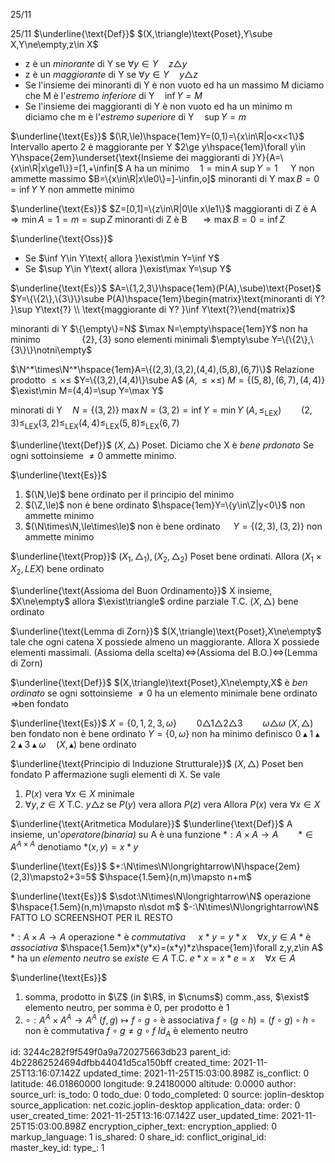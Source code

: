 25/11

25/11
$\underline{\text{Def}}$
$(X,\triangle)\text{Poset},Y\sube X,Y\ne\empty,z\in X$
- z è un *minorante* di Y se $\forall y\in Y\hspace{1em}z\triangle y$
- z è un *maggiorante* di Y se $\forall y\in Y\hspace{1em}y\triangle z$
- Se l'insieme dei minoranti di Y è non vuoto ed ha un massimo M diciamo che M è l'*estremo inferiore* di Y$\hspace{1em}\inf Y=M$
- Se l'insieme dei maggioranti di Y è non vuoto ed ha un minimo m diciamo che m è l'*estremo superiore* di Y$\hspace{1em}\sup Y=m$

$\underline{\text{Es}}$
$(\R,\le)\hspace{1em}Y=(0,1)=\{x\in\R|o<x<1\}$ Intervallo aperto
2 è maggiorante per Y
$2\ge y\hspace{1em}\forall y\in Y\hspace{2em}\underset{\text{Insieme dei maggioranti di }Y}{A=\{x\in\R|x\ge1\}}=[1,+\infin[$
A ha un minimo$\hspace{1em}1=\min A$
$\sup Y=1\hspace{1em}$ Y non ammette massimo
$B=\{x\in\R|x\le0\}=]-\infin,o]$ minoranti di Y
$\max B=0=\inf Y$ Y non ammette minimo

$\underline{\text{Es}}$
$Z=[0,1]=\{z\in\R|0\le x\le1\}$
maggioranti di Z è A $\Longrightarrow \min A=1=m=\sup Z$
minoranti di Z è B $\hspace{1em}\Longrightarrow\max B=0=\inf Z$

$\underline{\text{Oss}}$
- Se $\inf Y\in Y\text{ allora }\exist\min Y=\inf Y$
- Se $\sup Y\in Y\text{ allora }\exist\max Y=\sup Y$

$\underline{\text{Es}}$
$A=\{1,2,3\}\hspace{1em}(P(A),\sube)\text{Poset}$
$Y=\{\{2\},\{3\}\}\sube P(A)\hspace{1em}\begin{matrix}\text{minoranti di Y? }\sup Y\text{?} \\ \text{maggiorante di Y? }\inf Y\text{?}\end{matrix}$

minoranti di Y $\{\empty\}=N$
$\max N=\empty\hspace{1em}Y$ non ha minimo
$\hspace{4em}\{2\},\{3\}$ sono elementi minimali
$\empty\sube Y=\{\{2\},\{3\}\}\notni\empty$

$\N^*\times\N^*\hspace{1em}A=\{(2,3),(3,2),(4,4),(5,8),(6,7)\}$
Relazione prodotto
$\le\times\le$
$Y=\{(3,2),(4,4)\}\sube A$
$(A,\le\times\le)$
$M=\{(5,8),(6,7),(4,4)\}$
$\exist\min M=(4,4)=\sup Y=\max Y$

minorati di Y$\hspace{1em}N=\{(3,2)\}$
$\max N=(3,2)=\inf Y=\min Y$
$(A,\le_{\text{LEX}})\hspace{2em}(2,3)\le_{\text{LEX}}(3,2)\le_{\text{LEX}}(4,4)\le_{\text{LEX}}(5,8)\le_{\text{LEX}}(6,7)$

$\underline{\text{Def}}$
$(X,\triangle)$ Poset. Diciamo che X è *bene prdonato*
Se ogni sottoinsieme $\ne0$ ammette minimo.

$\underline{\text{Es}}$
1) $(\N,\le)$ bene ordinato per il principio del minimo
2) $(\Z,\le)$ non è bene ordinato $\hspace{1em}Y=\{y\in\Z|y<0\}$ non ammette minimo
3) $(\N\times\N,\le\times\le)$ non è bene ordinato $\hspace{1em}Y=\{(2,3),(3,2)\}$ non ammette minimo

$\underline{\text{Prop}}$
$(X_1,\triangle_1),(X_2,\triangle_2)$ Poset bene ordinati. Allora $(X_1\times X_2,LEX)$ bene ordinato

$\underline{\text{Assioma del Buon Ordinamento}}$
X insieme, $X\ne\empty$
allora $\exist\triangle$ ordine parziale T.C. $(X,\triangle)$ bene ordinato

$\underline{\text{Lemma di Zorn}}$
$(X,\triangle)\text{Poset},X\ne\empty$ tale che ogni catena X possiede almeno un maggiorante. Allora X possiede elementi massimali.
(Assioma della scelta)$\Longleftrightarrow$(Assioma del B.O.)$\Longleftrightarrow$(Lemma di Zorn)

$\underline{\text{Def}}$
$(X,\triangle)\text{Poset},X\ne\empty,X$ è *ben ordinato* se ogni sottoinsieme $\ne0$ ha un elemento minimale
bene ordinato $\Longrightarrow$ben fondato

$\underline{\text{Es}}$
$X=\{0,1,2,3,\omega\}\hspace{2em}0\triangle1\triangle2\triangle3\hspace{2em}\omega\triangle\omega$
$(X,\triangle)$ ben fondato non è bene ordinato $Y=\{0,\omega\}$ non ha minimo
definisco $0\blacktriangle1\blacktriangle2\blacktriangle3\blacktriangle\omega\hspace{1em}(X,\blacktriangle)$ bene ordinato

$\underline{\text{Principio di Induzione Strutturale}}$
$(X,\triangle)$ Poset ben fondato
P affermazione sugli elementi di X. Se vale
1) $P(x)$ vera  $\forall x\in X$ minimale
2) $\forall y,z\in X$ T.C. $y\triangle z$ se $P(y)$ vera allora $P(z)$ vera
Allora $P(x)$ vera $\forall x\in X$

$\underline{\text{Aritmetica Modulare}}$
$\underline{\text{Def}}$
A insieme, un'*operatore(binaria)* su A è una funzione
$*:A\times A\longrightarrow A\hspace{2em}*\in A^{A\times A}$
denotiamo $*(x,y)=x*y$

$\underline{\text{Es}}$
$+:\N\times\N\longrightarrow\N\hspace{2em}(2,3)\mapsto2+3=5$
$\hspace{1.5em}(n,m)\mapsto n+m$

$\underline{\text{Es}}$
$\sdot:\N\times\N\longrightarrow\N$ operazione
$\hspace{1.5em}(n,m)\mapsto n\sdot m$
$-:\N\times\N\longrightarrow\N$
FATTO LO SCREENSHOT PER IL RESTO

$*:A\times A\longrightarrow A$ operazione
$*$ è *commutativa* $\hspace{1em}x*y=y*x\hspace{1em}\forall x,y\in A$
$*$ è *associativa* $\hspace{1.5em}x*(y*x)=(x*y)*z\hspace{1em}\forall z,y,z\in A$
$*$ ha un *elemento neutro* se $exist e\in A$ T.C. $e*x=x*e=x\hspace{1em}\forall x\in A$

$\underline{\text{Es}}$
1) somma, prodotto in $\Z$ (in $\R$, in $\cnums$)
comm.,ass, $\exist$ elemento neutro, per somma è 0, per prodotto è 1
2) $\circ:A^A\times A^A\longrightarrow A^A$
$(f,g)\longmapsto f\circ g$
$\circ$ è associativa $f\circ(g\circ h)=(f\circ g)\circ h$
$\circ$ non è commutativa $f\circ g\ne g\circ f$
$Id_A$ è elemento neutro

id: 3244c282f9f549f0a9a720275663db23
parent_id: 4b22862524694dfbb44041d5ca150bff
created_time: 2021-11-25T13:16:07.142Z
updated_time: 2021-11-25T15:03:00.898Z
is_conflict: 0
latitude: 46.01860000
longitude: 9.24180000
altitude: 0.0000
author: 
source_url: 
is_todo: 0
todo_due: 0
todo_completed: 0
source: joplin-desktop
source_application: net.cozic.joplin-desktop
application_data: 
order: 0
user_created_time: 2021-11-25T13:16:07.142Z
user_updated_time: 2021-11-25T15:03:00.898Z
encryption_cipher_text: 
encryption_applied: 0
markup_language: 1
is_shared: 0
share_id: 
conflict_original_id: 
master_key_id: 
type_: 1